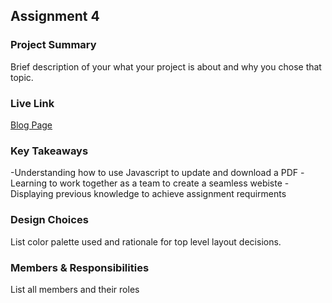 ## Assignment 4

### Project Summary

Brief description of your what your project is about and why you chose that topic.

### Live Link

[Blog Page](https://{username}.github.io/{reponame}/homework-2)  

### Key Takeaways

-Understanding how to use Javascript to update and download a PDF
-Learning to work together as a team to create a seamless webiste
-Displaying previous knowledge to achieve assignment requirments

### Design Choices 

List color palette used and rationale for top level layout decisions.

### Members & Responsibilities

List all members and their roles